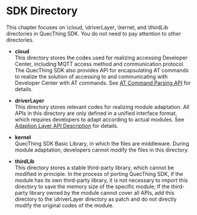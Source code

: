 # SDK Directory

This chapter focuses on \cloud, \driverLayer, \kernel, and \thirdLib directories in QuecThing SDK. You do not need to pay attention to other directories.

* **cloud**  
  This directory stores the codes used for realizing accessing Developer Center, including MQTT access method and communication protocol. The QuecThing SDK also provides API for encapsulating AT commands to realize the solution of accessing to and communicating with Developer Center with AT commands. See [AT Command Parsing API](/en/deviceDevelop/ModuleAccess/api/page-02.md) for details.

* **driverLayer**  
  This directory stores relevant codes for realizing module adaptation. All APIs in this directory are only defined in a unified interface format, which requires developers to adapt according to actual modules. See [Adaption Layer API Description](/en/deviceDevelop/ModuleAccess/api/page-01.md) for details.

* **kernel**  
  QuecThing SDK Basic Library, in which the files are middleware. During module adaptation, developers cannot modify the files in this directory.

* **thirdLib**  
  This directory stores a stable third-party library, which cannot be modified in principle. In the process of porting QuecThing SDK, if the module has its own third-party library, it is not necessary to import this directory to save the memory size of the specific module; If the third-party library owned by the module cannot cover all APIs, add this directory to the \driverLayer directory as patch and do not directly modify the original codes of the module.